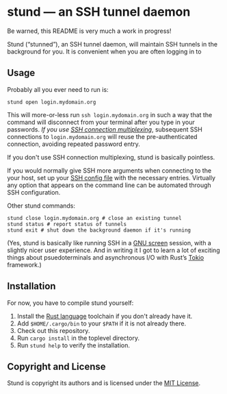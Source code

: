 # stund — an SSH tunnel daemon

Be warned, this README is very much a work in progress!

Stund (“stunned”), an SSH tunnel daemon, will maintain SSH tunnels in the
background for you. It is convenient when you are often logging in to


## Usage

Probably all you ever need to run is:

```
stund open login.mydomain.org
```

This will more-or-less run `ssh login.mydomain.org` in such a way that the
command will disconnect from your terminal after you type in your passwords.
*If you use
[SSH connection multiplexing](https://en.wikibooks.org/wiki/OpenSSH/Cookbook/Multiplexing)*,
subsequent SSH connections to `login.mydomain.org` will reuse the
pre-authenticated connection, avoiding repeated password entry.

If you don't use SSH connection multiplexing, stund is basically pointless.

If you would normally give SSH more arguments when connecting to the your
host, set up your
[SSH config file](https://en.wikibooks.org/wiki/OpenSSH/Client_Configuration_Files)
with the necessary entries. Virtually any option that appears on the command
line can be automated through SSH configuration.

Other stund commands:

```
stund close login.mydomain.org # close an existing tunnel
stund status # report status of tunnels
stund exit # shut down the background daemon if it's running
```

(Yes, stund is basically like running SSH in a
[GNU screen](https://www.gnu.org/software/screen/) session, with a slightly
nicer user experience. And in writing it I got to learn a lot of exciting
things about psuedoterminals and asynchronous I/O with Rust’s
[Tokio](https://tokio.rs/) framework.)


## Installation

For now, you have to compile stund yourself:

1. Install the [Rust language](https://www.rust-lang.org/en-US/) toolchain if
   you don't already have it.
2. Add `$HOME/.cargo/bin` to your `$PATH` if it is not already there.
3. Check out this repository.
4. Run `cargo install` in the toplevel directory.
5. Run `stund help` to verify the installation.


## Copyright and License

Stund is copyright its authors and is licensed under the
[MIT License](https://opensource.org/licenses/MIT).
